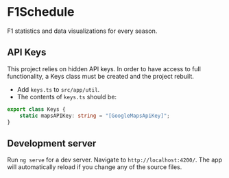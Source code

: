 # F1Schedule

F1 statistics and data visualizations for every season.

## API Keys

This project relies on hidden API keys. In order to have access to full functionality, a Keys class must be created and the project rebuilt.

* Add `keys.ts` to `src/app/util`.
* The contents of `keys.ts` should be:
``` typescript
export class Keys {
    static mapsAPIKey: string = "[GoogleMapsApiKey]";
}
```

## Development server

Run `ng serve` for a dev server. Navigate to `http://localhost:4200/`. The app will automatically reload if you change any of the source files.